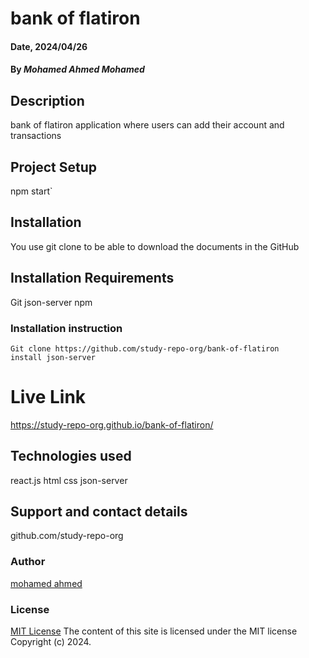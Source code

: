 # bank of flatiron

#### Date, 2024/04/26

#### By *Mohamed Ahmed Mohamed*

## Description
bank of flatiron application where users can add their account and transactions

## Project Setup
npm start`

## Installation
You use git clone to be able to download the documents in the GitHub

## Installation Requirements
Git
json-server
npm

### Installation instruction
```
Git clone https://github.com/study-repo-org/bank-of-flatiron
install json-server

```

# Live Link
https://study-repo-org.github.io/bank-of-flatiron/

## Technologies used
react.js
html
css
json-server

## Support and contact details
github.com/study-repo-org

### Author
[mohamed ahmed](https://github.com/study-repo-org)

### License
[MIT License](LICENSE)
The content of this site is licensed under the MIT license
Copyright (c) 2024.
